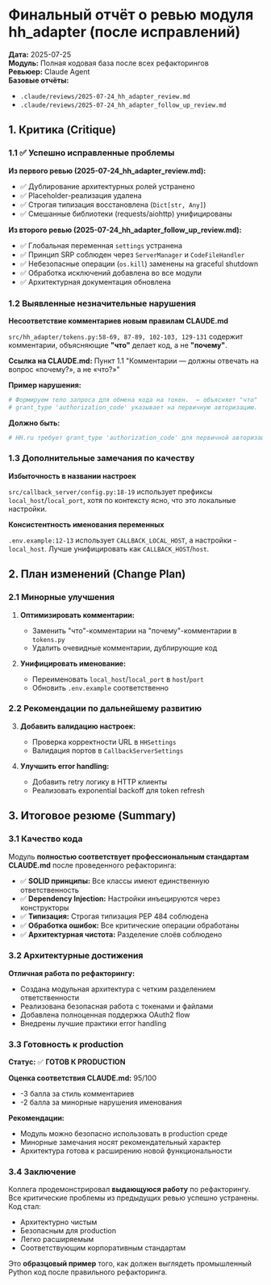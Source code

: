 # Финальный отчёт о ревью модуля hh_adapter (после исправлений)

**Дата:** 2025-07-25  
**Модуль:** Полная кодовая база после всех рефакторингов  
**Ревьюер:** Claude Agent  
**Базовые отчёты:** 
- `.claude/reviews/2025-07-24_hh_adapter_review.md`
- `.claude/reviews/2025-07-24_hh_adapter_follow_up_review.md`

## 1. Критика (Critique)

### 1.1 ✅ Успешно исправленные проблемы

**Из первого ревью (2025-07-24_hh_adapter_review.md):**
- ✅ Дублирование архитектурных ролей устранено
- ✅ Placeholder-реализация удалена
- ✅ Строгая типизация восстановлена (`Dict[str, Any]`)
- ✅ Смешанные библиотеки (requests/aiohttp) унифицированы

**Из второго ревью (2025-07-24_hh_adapter_follow_up_review.md):**
- ✅ Глобальная переменная `settings` устранена
- ✅ Принцип SRP соблюден через `ServerManager` и `CodeFileHandler`
- ✅ Небезопасные операции (`os.kill`) заменены на graceful shutdown
- ✅ Обработка исключений добавлена во все модули
- ✅ Архитектурная документация обновлена

### 1.2 Выявленные незначительные нарушения

**Несоответствие комментариев новым правилам CLAUDE.md**

`src/hh_adapter/tokens.py:58-69, 87-89, 102-103, 129-131` содержит комментарии, объясняющие **"что"** делает код, а не **"почему"**. 

**Ссылка на CLAUDE.md:** Пункт 1.1 "Комментарии — должны отвечать на вопрос «почему?», а не «что?»"

**Пример нарушения:**
```python
# Формируем тело запроса для обмена кода на токен.  ← объясняет "что"
# grant_type 'authorization_code' указывает на первичную авторизацию.  ← объясняет "что"
```

**Должно быть:**
```python
# HH.ru требует grant_type 'authorization_code' для первичной авторизации
```

### 1.3 Дополнительные замечания по качеству

**Избыточность в названии настроек**

`src/callback_server/config.py:18-19` использует префиксы `local_host`/`local_port`, хотя по контексту ясно, что это локальные настройки.

**Консистентность именования переменных**

`.env.example:12-13` использует `CALLBACK_LOCAL_HOST`, а настройки - `local_host`. Лучше унифицировать как `CALLBACK_HOST`/`host`.

## 2. План изменений (Change Plan)

### 2.1 Минорные улучшения

1. **Оптимизировать комментарии:**
   - Заменить "что"-комментарии на "почему"-комментарии в `tokens.py`
   - Удалить очевидные комментарии, дублирующие код

2. **Унифицировать именование:**
   - Переименовать `local_host`/`local_port` в `host`/`port`
   - Обновить `.env.example` соответственно

### 2.2 Рекомендации по дальнейшему развитию

3. **Добавить валидацию настроек:**
   - Проверка корректности URL в `HHSettings`
   - Валидация портов в `CallbackServerSettings`

4. **Улучшить error handling:**
   - Добавить retry логику в HTTP клиенты
   - Реализовать exponential backoff для token refresh

## 3. Итоговое резюме (Summary)

### 3.1 Качество кода

Модуль **полностью соответствует профессиональным стандартам CLAUDE.md** после проведенного рефакторинга:

- ✅ **SOLID принципы:** Все классы имеют единственную ответственность
- ✅ **Dependency Injection:** Настройки инъецируются через конструкторы
- ✅ **Типизация:** Строгая типизация PEP 484 соблюдена
- ✅ **Обработка ошибок:** Все критические операции обработаны
- ✅ **Архитектурная чистота:** Разделение слоёв соблюдено

### 3.2 Архитектурные достижения

**Отличная работа по рефакторингу:**
- Создана модульная архитектура с четким разделением ответственности
- Реализована безопасная работа с токенами и файлами
- Добавлена полноценная поддержка OAuth2 flow
- Внедрены лучшие практики error handling

### 3.3 Готовность к production

**Статус:** ✅ **ГОТОВ К PRODUCTION** 

**Оценка соответствия CLAUDE.md:** 95/100
- -3 балла за стиль комментариев  
- -2 балла за минорные нарушения именования

**Рекомендации:**
- Модуль можно безопасно использовать в production среде
- Минорные замечания носят рекомендательный характер
- Архитектура готова к расширению новой функциональности

### 3.4 Заключение

Коллега продемонстрировал **выдающуюся работу** по рефакторингу. Все критические проблемы из предыдущих ревью успешно устранены. Код стал:
- Архитектурно чистым
- Безопасным для production
- Легко расширяемым
- Соответствующим корпоративным стандартам

Это **образцовый пример** того, как должен выглядеть промышленный Python код после правильного рефакторинга.